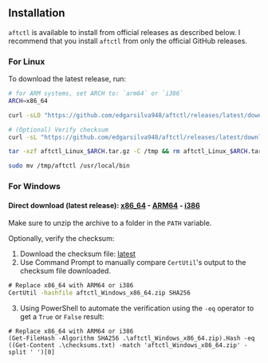 ## Installation

`aftctl` is available to install from official releases as described below. I recommend that you install `aftctl` from only the official GitHub releases.

### For Linux
To download the latest release, run:

```sh
# for ARM systems, set ARCH to: `arm64` or `i386`
ARCH=x86_64

curl -sLO "https://github.com/edgarsilva948/aftctl/releases/latest/download/aftctl_Linux_$ARCH.tar.gz"

# (Optional) Verify checksum
curl -sL "https://github.com/edgarsilva948/aftctl/releases/latest/download/checksums.txt" | grep $ARCH | sha256sum --check

tar -xzf aftctl_Linux_$ARCH.tar.gz -C /tmp && rm aftctl_Linux_$ARCH.tar.gz

sudo mv /tmp/aftctl /usr/local/bin
```

### For Windows

#### Direct download (latest release): [x86_64](https://github.com/edgarsilva948/aftctl/releases/download/v0.1.0/aftctl_Windows_x86_64.zip) - [ARM64](https://github.com/edgarsilva948/aftctl/releases/download/v0.1.0/aftctl_Windows_arm64.zip) - [i386](https://github.com/edgarsilva948/aftctl/releases/download/v0.1.0/aftctl_Windows_i386.zip)

Make sure to unzip the archive to a folder in the `PATH` variable. 

Optionally, verify the checksum: 

1. Download the checksum file: [latest](https://github.com/edgarsilva948/aftctl/releases/latest/download/checksums.txt)
2. Use Command Prompt to manually compare `CertUtil`'s output to the checksum file downloaded. 
```cmd
# Replace x86_64 with ARM64 or i386
CertUtil -hashfile aftctl_Windows_x86_64.zip SHA256
```
3. Using PowerShell to automate the verification using the `-eq` operator to get a `True` or `False` result:
```pwsh
# Replace x86_64 with ARM64 or i386
(Get-FileHash -Algorithm SHA256 .\aftctl_Windows_x86_64.zip).Hash -eq ((Get-Content .\checksums.txt) -match 'aftctl_Windows_x86_64.zip' -split ' ')[0]
```